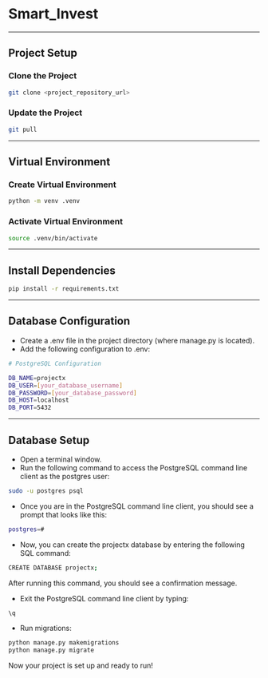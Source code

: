 # Smart_Invest

---

## Project Setup

### Clone the Project

```bash
git clone <project_repository_url>
```

### Update the Project

```bash
git pull
```

---

## Virtual Environment

### Create Virtual Environment

```bash
python -m venv .venv
```

### Activate Virtual Environment

```bash
source .venv/bin/activate
```

---

## Install Dependencies

```bash
pip install -r requirements.txt
```

---

## Database Configuration

* Create a .env file in the project directory (where manage.py is located).
* Add the following configuration to .env:

```bash
# PostgreSQL Configuration

DB_NAME=projectx
DB_USER=[your_database_username]
DB_PASSWORD=[your_database_password]
DB_HOST=localhost
DB_PORT=5432
```

---

## Database Setup

* Open a terminal window.
* Run the following command to access the PostgreSQL command line client as the postgres user:

```bash
sudo -u postgres psql
```

* Once you are in the PostgreSQL command line client, you should see a prompt that looks like this:

```bash
postgres=#
```

* Now, you can create the projectx database by entering the following SQL command:

```bash
CREATE DATABASE projectx;
```

After running this command, you should see a confirmation message.

* Exit the PostgreSQL command line client by typing:

```bash
\q
```

* Run migrations:

```bash
python manage.py makemigrations
python manage.py migrate
```

Now your project is set up and ready to run!
